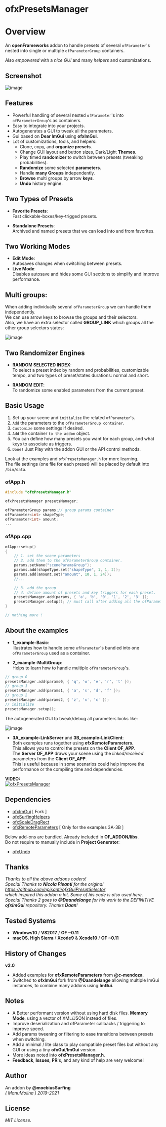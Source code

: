 ofxPresetsManager
=============================

# Overview
An **openFrameworks** addon to handle presets of several `ofParameter`'s nested into single or multiple `ofParameterGroup` containers.  

Also *empowered* with a *nice GUI* and many *helpers* and customizations.

## Screenshot
![image](/readme_images/Capture_v2.JPG?raw=true "image")  

## Features
- Powerful handling of several nested `ofParameter`'s into `ofParameterGroup`'s as containers.
- Easy to integrate into your projects.
- Autogenerates a GUI to tweak all the parameters.
- Gui based on **Dear ImGui** using **ofxImGui**.
- Lot of customizations, tools, and helpers:  
  * Clone, copy, and **organize presets**.
  * Change GUI layout and button sizes, Dark/Light **Themes**. 
  * Play timed **randomizer** to switch between presets (tweaking probabilities).
  * **Randomize** some selected **parameters**.
  * Handle **many Groups** independently.
  * **Browse** multi groups by arrow **keys**.
  * **Undo** history engine.

## **Two Types of Presets**

* **Favorite Presets**:  
Fast clickable-boxes/key-trigged presets.  

* **Standalone Presets**:  
Archived and named presets that we can load into and from favorites.  

## Two Working Modes

* **Edit Mode**:  
Autosaves changes when switching between presets.  
* **Live Mode**:  
Disables autosave and hides some GUI sections to simplify and improve performance.   

## **Multi groups**:  

When adding individually several `ofParameterGroup` we can handle them independently.  
We can use arrow keys to browse the groups and their selectors.  
Also, we have an extra selector called **GROUP_LINK** which groups all the other group selectors states:  

![image](/readme_images/Capture_multigroupSelectors.PNG?raw=true "image")  

## **Two Randomizer Engines**

* **RANDOM SELECTED INDEX**:  
To select a preset index by random and probabilities, customizable tempo, and two types of preset/states durations: normal and short. 

* **RANDOM EDIT**:  
To randomize some enabled parameters from the current preset.  

## Basic Usage
1. Set up your scene and `initialize` the related ```ofParameter```'s.
2. ```Add``` the parameters to the ```ofParameterGroup container```.
3. ```Customize``` some settings if desired.
4. ```Add``` the container ```to the addon``` object. 
5. You can define how many presets you want for each group, and what keys to associate as triggers.
6. ```Done!``` Just Play with the addon GUI or the API control methods.  

Look at the examples and ```ofxPresetsManager.h``` for more learning.  
The file settings (one file for each preset) will be placed by default into ```/bin/data```.  

### ofApp.h
```.cpp
#include "ofxPresetsManager.h"

ofxPresetsManager presetsManager;

ofParameterGroup params;// group params container
ofParameter<int> shapeType;
ofParameter<int> amount;
...
```

### ofApp.cpp
```.cpp
ofApp::setup()
{
	// 1. set the scene parameters 
	// 2. add them to the ofParameterGroup container. 
	params.setName("sceneParamsGroup");	
	params.add(shapeType.set("shapeType", 1, 1, 2));
	params.add(amount.set("amount", 10, 1, 24));
	//...

	// 3. add the group
	// 4. define amount of presets and key triggers for each preset. 
	presetsManager.add(params, { 'a', 'b', '0', '1', '2', '3' });
	presetsManager.setup(); // must call after adding all the ofParameterGroup(s)
}

// nothing more !
```

## About the examples

* **1_example-Basic**:  
Illustrates how to handle some ```ofParameter```'s bundled into one ```ofParameterGroup``` used as a container.  

* **2_example-MultiGroup**:  
Helps to learn how to handle multiple `ofParameterGroup`'s.  
```.cpp
// group 0
presetsManager.add(params0, { 'q', 'w', 'e', 'r', 't' });
// group 1
presetsManager.add(params1, { 'a', 's', 'd', 'f' });
// group 2
presetsManager.add(params2, { 'z', 'x', 'c' });
// initialize
presetsManager.setup();
```
The autogenerated GUI to tweak/debug all parameters looks like:  

![image](/readme_images/Capture_multigroupParams.PNG?raw=true "image")  

* **3A_example-LinkServer** and **3B_example-LinkClient**:  
Both examples runs together using **ofxRemoteParameters**.  
This allows you to control the presets on the **Client OF_APP**.  
The **Server OF_APP** draws your scene using the *linked/received* parameters from the **Client OF_APP**.  
This is useful because in some scenarios could help improve the performance or the compiling time and dependencies.  

**VIDEO:**  
[![ofxPresetsManager](http://img.youtube.com/vi/kV-t8lIdNRg/0.jpg)](http://www.youtube.com/watch?v=kV-t8lIdNRg "VIDEO") 

## Dependencies
* [ofxImGui](https://github.com/Daandelange/ofxImGui/tree/jvcleave) [ Fork ]
* [ofxSurfingHelpers](https://github.com/moebiussurfing/ofxSurfingHelpers)  
* [ofxScaleDragRect](https://github.com/moebiussurfing/ofxScaleDragRect)
* [ofxRemoteParameters](https://github.com/c-mendoza/ofxRemoteParameters) [ Only for the examples 3A-3B ]  

Below add-ons are bundled. Already included in **OF_ADDON/libs**.  
Do not require to manually include in **Project Generator**:  
* [ofxUndo](https://github.com/nariakiiwatani/ofxUndo)

## Thanks
*Thanks to all the above addons coders!*  
*Special Thanks to **Nicola Pisanti** for the original https://github.com/npisanti/ofxGuiPresetSelector  
which inspired this addon a lot. Some of his code is also used here.*  
*Special Thanks 2 goes to **@Daandelange** for his work to the DEFINITIVE **ofxImGui** repository. Thanks **Daan**!*

## Tested Systems
- **Windows10** / **VS2017** / **OF ~0.11**
- **macOS. High Sierra** / **Xcode9** & **Xcode10** / **OF ~0.11**

## History of Changes
**v2.0**
* Added examples for **ofxRemoteParameters** from **@c-mendoza**.
* Switched to **ofxImGui** fork from **@Daandelange** allowing multiple ImGui instances, to combine many addons using **ImGui**.

## Notes
* A Better performant version without using hard disk files. **Memory Mode**, using a vector of XML/JSON instead of files.
* Improve deserialization and ofParameter callbacks / triggering to improve speed.
* Add params tweening or filtering to ease transitions between presets when switching.
* Add a minimal / lite class to play compatible preset files but without any GUI or using a tiny **ofxGui**/**ImGui** version.
* More ideas noted into **ofxPresetsManager.h**.   
* **Feedback**, **Issues**, **PR**'s, and any kind of help are very welcome!

## Author
An addon by **@moebiusSurfing**  
*( ManuMolina ) 2019-2021*

## License
*MIT License.*